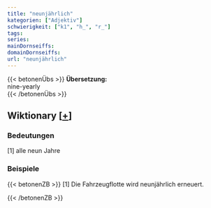 ```yaml
---
title: "neunjährlich"
kategorien: ["Adjektiv"]
schwierigkeit: ["k1", "h_", "r_"]
tags:
series:
mainDornseiffs:
domainDornseiffs:
url: "neunjährlich"
---
```


{{< betonenÜbs >}}
**Übersetzung:**  
nine-yearly  
{{< /betonenÜbs >}}

## Wiktionary [[+](https://de.wiktionary.org/wiki/neunjährlich)]

### Bedeutungen
[1] alle neun Jahre  

### Beispiele
{{< betonenZB >}}
[1] Die Fahrzeugflotte wird neunjährlich erneuert.  

{{< /betonenZB >}}

